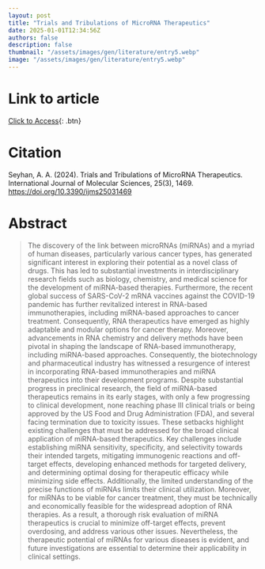 ```yaml
---
layout: post
title: "Trials and Tribulations of MicroRNA Therapeutics"
date: 2025-01-01T12:34:56Z
authors: false
description: false
thumbnail: "/assets/images/gen/literature/entry5.webp"
image: "/assets/images/gen/literature/entry5.webp"
---
```

# Link to article
[Click to Access](https://doi.org/10.3390/ijms25031469){: .btn}

# Citation
Seyhan, A. A. (2024). Trials and Tribulations of MicroRNA Therapeutics. International Journal of Molecular Sciences, 25(3), 1469. https://doi.org/10.3390/ijms25031469 

# Abstract
 > The discovery of the link between microRNAs (miRNAs) and a myriad of human diseases, particularly various cancer types, has generated significant interest in exploring their potential as a novel class of drugs. This has led to substantial investments in interdisciplinary research fields such as biology, chemistry, and medical science for the development of miRNA-based therapies. Furthermore, the recent global success of SARS-CoV-2 mRNA vaccines against the COVID-19 pandemic has further revitalized interest in RNA-based immunotherapies, including miRNA-based approaches to cancer treatment. Consequently, RNA therapeutics have emerged as highly adaptable and modular options for cancer therapy. Moreover, advancements in RNA chemistry and delivery methods have been pivotal in shaping the landscape of RNA-based immunotherapy, including miRNA-based approaches. Consequently, the biotechnology and pharmaceutical industry has witnessed a resurgence of interest in incorporating RNA-based immunotherapies and miRNA therapeutics into their development programs. Despite substantial progress in preclinical research, the field of miRNA-based therapeutics remains in its early stages, with only a few progressing to clinical development, none reaching phase III clinical trials or being approved by the US Food and Drug Administration (FDA), and several facing termination due to toxicity issues. These setbacks highlight existing challenges that must be addressed for the broad clinical application of miRNA-based therapeutics. Key challenges include establishing miRNA sensitivity, specificity, and selectivity towards their intended targets, mitigating immunogenic reactions and off-target effects, developing enhanced methods for targeted delivery, and determining optimal dosing for therapeutic efficacy while minimizing side effects. Additionally, the limited understanding of the precise functions of miRNAs limits their clinical utilization. Moreover, for miRNAs to be viable for cancer treatment, they must be technically and economically feasible for the widespread adoption of RNA therapies. As a result, a thorough risk evaluation of miRNA therapeutics is crucial to minimize off-target effects, prevent overdosing, and address various other issues. Nevertheless, the therapeutic potential of miRNAs for various diseases is evident, and future investigations are essential to determine their applicability in clinical settings.